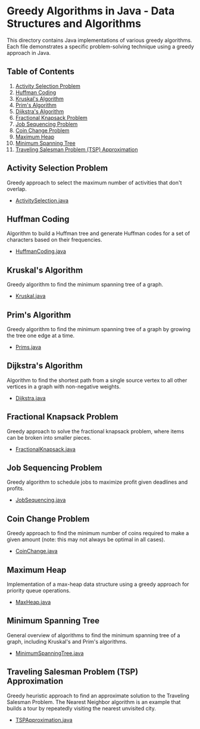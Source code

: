 # Greedy Algorithms in Java - Data Structures and Algorithms

This directory contains Java implementations of various greedy algorithms. Each file demonstrates a specific problem-solving technique using a greedy approach in Java.

## Table of Contents

1. [Activity Selection Problem](#activity-selection-problem)
2. [Huffman Coding](#huffman-coding)
3. [Kruskal's Algorithm](#kruskals-algorithm)
4. [Prim's Algorithm](#prims-algorithm)
5. [Dijkstra's Algorithm](#dijkstras-algorithm)
6. [Fractional Knapsack Problem](#fractional-knapsack-problem)
7. [Job Sequencing Problem](#job-sequencing-problem)
8. [Coin Change Problem](#coin-change-problem)
9. [Maximum Heap](#maximum-heap)
10. [Minimum Spanning Tree](#minimum-spanning-tree)
11. [Traveling Salesman Problem (TSP) Approximation](#traveling-salesman-problem-tsp-approximation)

## Activity Selection Problem

Greedy approach to select the maximum number of activities that don't overlap.

- [ActivitySelection.java](ActivitySelection.java)

## Huffman Coding

Algorithm to build a Huffman tree and generate Huffman codes for a set of characters based on their frequencies.

- [HuffmanCoding.java](HuffmanCoding.java)

## Kruskal's Algorithm

Greedy algorithm to find the minimum spanning tree of a graph.

- [Kruskal.java](Kruskal.java)

## Prim's Algorithm

Greedy algorithm to find the minimum spanning tree of a graph by growing the tree one edge at a time.

- [Prims.java](Prims.java)

## Dijkstra's Algorithm

Algorithm to find the shortest path from a single source vertex to all other vertices in a graph with non-negative weights.

- [Dijkstra.java](Dijkstra.java)

## Fractional Knapsack Problem

Greedy approach to solve the fractional knapsack problem, where items can be broken into smaller pieces.

- [FractionalKnapsack.java](FractionalKnapsack.java)

## Job Sequencing Problem

Greedy algorithm to schedule jobs to maximize profit given deadlines and profits.

- [JobSequencing.java](JobSequencing.java)

## Coin Change Problem

Greedy approach to find the minimum number of coins required to make a given amount (note: this may not always be optimal in all cases).

- [CoinChange.java](CoinChange.java)

## Maximum Heap

Implementation of a max-heap data structure using a greedy approach for priority queue operations.

- [MaxHeap.java](MaxHeap.java)

## Minimum Spanning Tree

General overview of algorithms to find the minimum spanning tree of a graph, including Kruskal's and Prim's algorithms.

- [MinimumSpanningTree.java](MinimumSpanningTree.java)

## Traveling Salesman Problem (TSP) Approximation

Greedy heuristic approach to find an approximate solution to the Traveling Salesman Problem. The Nearest Neighbor algorithm is an example that builds a tour by repeatedly visiting the nearest unvisited city.

- [TSPApproximation.java](TSPApproximation.java)
